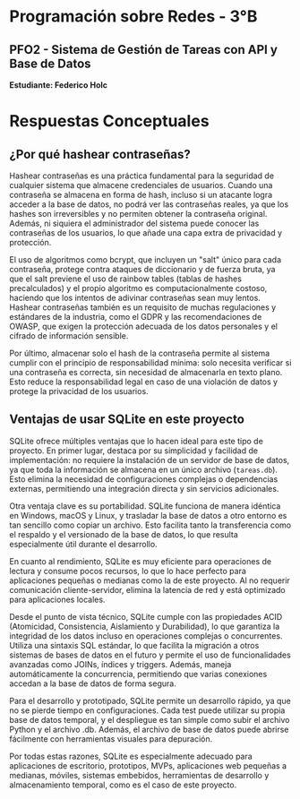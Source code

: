 # Programación sobre Redes - 3°B

## PFO2 - Sistema de Gestión de Tareas con API y Base de Datos

**Estudiante: Federico Holc**

# Respuestas Conceptuales

## ¿Por qué hashear contraseñas?

Hashear contraseñas es una práctica fundamental para la seguridad de cualquier sistema que almacene credenciales de usuarios. Cuando una contraseña se almacena en forma de hash, incluso si un atacante logra acceder a la base de datos, no podrá ver las contraseñas reales, ya que los hashes son irreversibles y no permiten obtener la contraseña original. Además, ni siquiera el administrador del sistema puede conocer las contraseñas de los usuarios, lo que añade una capa extra de privacidad y protección.

El uso de algoritmos como bcrypt, que incluyen un "salt" único para cada contraseña, protege contra ataques de diccionario y de fuerza bruta, ya que el salt previene el uso de rainbow tables (tablas de hashes precalculados) y el propio algoritmo es computacionalmente costoso, haciendo que los intentos de adivinar contraseñas sean muy lentos. Hashear contraseñas también es un requisito de muchas regulaciones y estándares de la industria, como el GDPR y las recomendaciones de OWASP, que exigen la protección adecuada de los datos personales y el cifrado de información sensible.

Por último, almacenar solo el hash de la contraseña permite al sistema cumplir con el principio de responsabilidad mínima: solo necesita verificar si una contraseña es correcta, sin necesidad de almacenarla en texto plano. Esto reduce la responsabilidad legal en caso de una violación de datos y protege la privacidad de los usuarios.

## Ventajas de usar SQLite en este proyecto

SQLite ofrece múltiples ventajas que lo hacen ideal para este tipo de proyecto. En primer lugar, destaca por su simplicidad y facilidad de implementación: no requiere la instalación de un servidor de base de datos, ya que toda la información se almacena en un único archivo (`tareas.db`). Esto elimina la necesidad de configuraciones complejas o dependencias externas, permitiendo una integración directa y sin servicios adicionales.

Otra ventaja clave es su portabilidad. SQLite funciona de manera idéntica en Windows, macOS y Linux, y trasladar la base de datos a otro entorno es tan sencillo como copiar un archivo. Esto facilita tanto la transferencia como el respaldo y el versionado de la base de datos, lo que resulta especialmente útil durante el desarrollo.

En cuanto al rendimiento, SQLite es muy eficiente para operaciones de lectura y consume pocos recursos, lo que lo hace perfecto para aplicaciones pequeñas o medianas como la de este proyecto. Al no requerir comunicación cliente-servidor, elimina la latencia de red y está optimizado para aplicaciones locales.

Desde el punto de vista técnico, SQLite cumple con las propiedades ACID (Atomicidad, Consistencia, Aislamiento y Durabilidad), lo que garantiza la integridad de los datos incluso en operaciones complejas o concurrentes. Utiliza una sintaxis SQL estándar, lo que facilita la migración a otros sistemas de bases de datos en el futuro y permite el uso de funcionalidades avanzadas como JOINs, índices y triggers. Además, maneja automáticamente la concurrencia, permitiendo que varias conexiones accedan a la base de datos de forma segura.

Para el desarrollo y prototipado, SQLite permite un desarrollo rápido, ya que no se pierde tiempo en configuraciones. Cada test puede utilizar su propia base de datos temporal, y el despliegue es tan simple como subir el archivo Python y el archivo .db. Además, el archivo de base de datos puede abrirse fácilmente con herramientas visuales para depuración.

Por todas estas razones, SQLite es especialmente adecuado para aplicaciones de escritorio, prototipos, MVPs, aplicaciones web pequeñas a medianas, móviles, sistemas embebidos, herramientas de desarrollo y almacenamiento temporal, como es el caso de este proyecto.
